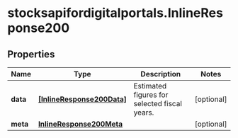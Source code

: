 # stocksapifordigitalportals.InlineResponse200

## Properties

Name | Type | Description | Notes
------------ | ------------- | ------------- | -------------
**data** | [**[InlineResponse200Data]**](InlineResponse200Data.md) | Estimated figures for selected fiscal years. | [optional] 
**meta** | [**InlineResponse200Meta**](InlineResponse200Meta.md) |  | [optional] 


